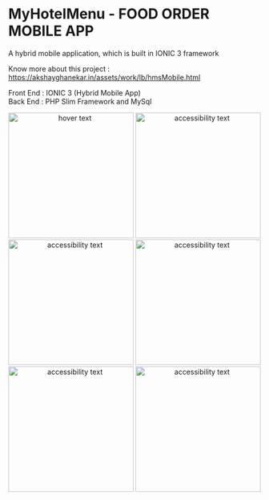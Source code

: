 # MyHotelMenu - FOOD ORDER MOBILE APP
A hybrid mobile application, which is built in IONIC 3 framework

Know more about this project : https://akshayghanekar.in/assets/work/lb/hmsMobile.html

Front End : IONIC 3 (Hybrid Mobile App) <br />
Back End : PHP Slim Framework and MySql <br />

<p align="center">
  <img src="https://akshayghanekar.in/assets/work/lb/hotelApp/1.png" width="250" title="hover text">
  <img src="https://akshayghanekar.in/assets/work/lb/hotelApp/2.png" width="250" alt="accessibility text">
  <img src="https://akshayghanekar.in/assets/work/lb/hotelApp/3.png" width="250" alt="accessibility text">
  <img src="https://akshayghanekar.in/assets/work/lb/hotelApp/4.png" width="250" alt="accessibility text">
  <img src="https://akshayghanekar.in/assets/work/lb/hotelApp/5.png" width="250" alt="accessibility text">
  <img src="https://akshayghanekar.in/assets/work/lb/hotelApp/6.png" width="250" alt="accessibility text">
</p>
